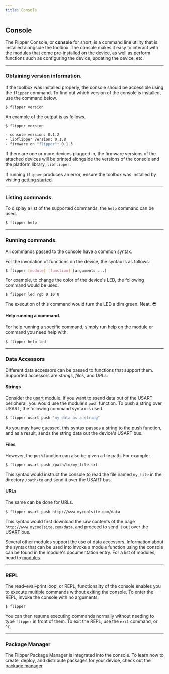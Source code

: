 ```yaml
---
title: Console
---
```


## Console

The Flipper Console, or **console** for short, is a command line utility that is
installed alongside the toolbox. The console makes it easy to interact with the
modules that come pre-installed on the device, as well as perform functions such
as configuring the device, updating the device, etc.

---

### Obtaining version information.

If the toolbox was installed properly, the console should be accessible using
the `flipper` command. To find out which version of the console is installed,
use the command below.

```bash
$ flipper version
```

An example of the output is as follows.

```bash
$ flipper version

- console version: 0.1.2
- libflipper version: 0.1.8
- firmware on "flipper": 0.1.3
```

If there are one or more devices plugged in, the firmware versions of the
attached devices will be printed alongside the versions of the console and the
platform library, `libflipper`.

If running `flipper` produces an error, ensure the toolbox was installed by
visiting [getting started](../getting-started/).

---

### Listing commands.

To display a list of the supported commands, the `help` command can be used.

```bash
$ flipper help
```

---

### Running commands.

All commands passed to the console have a common syntax.

For the invocation of functions on the device, the syntax is as follows:

```bash
$ flipper [module] [function] [arguments ...]
```

For example, to change the color of the device's LED, the following command
would be used.

```bash
$ flipper led rgb 0 10 0
```

The execution of this command would turn the LED a dim green. Neat. 😎

#### Help running a command.

For help running a specific command, simply run help on the module or command
you need help with.

```bash
$ flipper help led
```

---

### Data Accessors

Different data accessors can be passed to functions that support them. Supported
accessors are *strings*, *files*, and *URLs*.

#### Strings

Consider the [usart](./modules-usart.html) module. If you want to ssend data out
of the USART peripheral, you would use the module's `push` function. To push a
string over USART, the following command syntax is used.

```bash
$ flipper usart push "my data as a string"
```

As you may have guessed, this syntax passes a string to the push function, and
as a result, sends the string data out the device's USART bus.

#### Files

However, the `push` function can also be given a file path. For example:

```bash
$ flipper usart push /path/to/my_file.txt
```

This syntax would instruct the console to read the file named `my_file` in the
directory `/path/to` and send it over the USART bus.

#### URLs

The same can be done for URLs.

```bash
$ flipper usart push http://www.mycoolsite.com/data
```

This syntax would first download the raw contents of the page
`http://www.mycoolsite.com/data`, and proceed to send it out over the USART bus.

Several other modules support the use of data accessors. Information about the
syntax that can be used into invoke a module function using the console can be
found in the module's documentation entry. For a list of modules, head to
[modules](../modules/).

---

### REPL

The read–eval–print loop, or REPL, functionality of the console enables you to
execute multiple commands without exiting the console. To enter the REPL, invoke
the console with no arguments.

```bash
$ flipper
```

You can then resume executing commands normally without needing to type
`flipper` in front of them. To exit the REPL, use the `exit` command, or `^C`.

---

### Package Manager

The Flipper Package Manager is integrated into the console. To learn how to
create, deploy, and distribute packages for your device, check out the
[package manager](../package-manager/).
